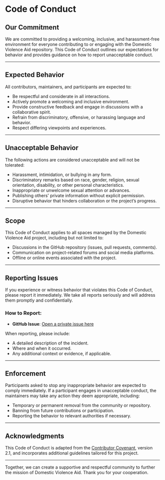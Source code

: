 # Code of Conduct

## **Our Commitment**

We are committed to providing a welcoming, inclusive, and harassment-free environment for everyone contributing to or engaging with the Domestic Violence Aid repository. This Code of Conduct outlines our expectations for behavior and provides guidance on how to report unacceptable conduct.

---

## **Expected Behavior**

All contributors, maintainers, and participants are expected to:
- Be respectful and considerate in all interactions.
- Actively promote a welcoming and inclusive environment.
- Provide constructive feedback and engage in discussions with a collaborative spirit.
- Refrain from discriminatory, offensive, or harassing language and behavior.
- Respect differing viewpoints and experiences.

---

## **Unacceptable Behavior**

The following actions are considered unacceptable and will not be tolerated:
- Harassment, intimidation, or bullying in any form.
- Discriminatory remarks based on race, gender, religion, sexual orientation, disability, or other personal characteristics.
- Inappropriate or unwelcome sexual attention or advances.
- Publishing others' private information without explicit permission.
- Disruptive behavior that hinders collaboration or the project’s progress.

---

## **Scope**

This Code of Conduct applies to all spaces managed by the Domestic Violence Aid project, including but not limited to:
- Discussions in the GitHub repository (issues, pull requests, comments).
- Communication on project-related forums and social media platforms.
- Offline or online events associated with the project.

---

## **Reporting Issues**

If you experience or witness behavior that violates this Code of Conduct, please report it immediately. We take all reports seriously and will address them promptly and confidentially.

### How to Report:
- **GitHub Issue**: [Open a private issue here](https://github.com/your-repo-link/issues)

When reporting, please include:
- A detailed description of the incident.
- Where and when it occurred.
- Any additional context or evidence, if applicable.

---

## **Enforcement**

Participants asked to stop any inappropriate behavior are expected to comply immediately. If a participant engages in unacceptable conduct, the maintainers may take any action they deem appropriate, including:
- Temporary or permanent removal from the community or repository.
- Banning from future contributions or participation.
- Reporting the behavior to relevant authorities if necessary.

---

## **Acknowledgments**

This Code of Conduct is adapted from the [Contributor Covenant](https://www.contributor-covenant.org), version 2.1, and incorporates additional guidelines tailored for this project.


---

Together, we can create a supportive and respectful community to further the mission of Domestic Violence Aid. Thank you for your cooperation.
